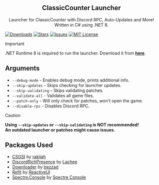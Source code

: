 <p align="center">
 <h2 align="center">ClassicCounter Launcher</h2>
 <p align="center">
   Launcher for ClassicCounter with Discord RPC, Auto-Updates and More!
   <br/>
   Written in C# using .NET 8.
 </p>
</p>

[![Downloads][downloads-shield]][downloads-url]
[![Stars][stars-shield]][stars-url]
[![Issues][issues-shield]][issues-url]
[![MIT License][license-shield]][license-url]

> [!IMPORTANT]
> .NET Runtime 8 is required to run the launcher. Download it from [**here**](https://dotnet.microsoft.com/en-us/download/dotnet/thank-you/runtime-8.0.11-windows-x64-installer).

## Arguments
- `--debug-mode` - Enables debug mode, prints additional info.
- `--skip-updates` - Skips checking for launcher updates.
- `--skip-validating` - Skips validating patches.
- `--validate-all` - Validates all game files.
- `--patch-only` - Will only check for patches, won't open the game.
- `--disable-rpc` - Disables Discord RPC.

> [!CAUTION]
> **Using `--skip-updates` or `--skip-validating` is NOT recommended!**  
> **An outdated launcher or patches might cause issues.**

## Packages Used
- [CSGSI](https://github.com/rakijah/CSGSI) by [rakijah](https://github.com/rakijah)
- [DiscordRichPresence](https://github.com/Lachee/discord-rpc-csharp) by [Lachee](https://github.com/Lachee)
- [Downloader](https://github.com/bezzad/Downloader) by [bezzad](https://github.com/bezzad)
- [Refit](https://github.com/reactiveui/refit) by [ReactiveUI](https://github.com/reactiveui)
- [Spectre.Console](https://github.com/spectreconsole/spectre.console) by [Spectre Console](https://github.com/spectreconsole)

[downloads-shield]: https://img.shields.io/github/downloads/classiccounter/launcher/total.svg?style=for-the-badge
[downloads-url]: https://github.com/classiccounter/launcher/releases/latest
[stars-shield]: https://img.shields.io/github/stars/classiccounter/launcher.svg?style=for-the-badge
[stars-url]: https://github.com/classiccounter/launcher/stargazers
[issues-shield]: https://img.shields.io/github/issues/classiccounter/launcher.svg?style=for-the-badge
[issues-url]: https://github.com/classiccounter/launcher/issues
[license-shield]: https://img.shields.io/github/license/classiccounter/launcher.svg?style=for-the-badge
[license-url]: https://github.com/classiccounter/launcher/blob/main/LICENSE.txt
